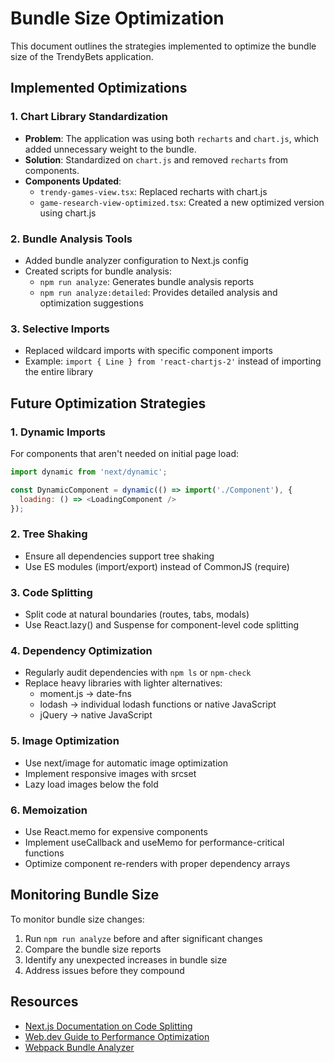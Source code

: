 # Bundle Size Optimization

This document outlines the strategies implemented to optimize the bundle size of the TrendyBets application.

## Implemented Optimizations

### 1. Chart Library Standardization

- **Problem**: The application was using both `recharts` and `chart.js`, which added unnecessary weight to the bundle.
- **Solution**: Standardized on `chart.js` and removed `recharts` from components.
- **Components Updated**:
  - `trendy-games-view.tsx`: Replaced recharts with chart.js
  - `game-research-view-optimized.tsx`: Created a new optimized version using chart.js

### 2. Bundle Analysis Tools

- Added bundle analyzer configuration to Next.js config
- Created scripts for bundle analysis:
  - `npm run analyze`: Generates bundle analysis reports
  - `npm run analyze:detailed`: Provides detailed analysis and optimization suggestions

### 3. Selective Imports

- Replaced wildcard imports with specific component imports
- Example: `import { Line } from 'react-chartjs-2'` instead of importing the entire library

## Future Optimization Strategies

### 1. Dynamic Imports

For components that aren't needed on initial page load:

```javascript
import dynamic from 'next/dynamic';

const DynamicComponent = dynamic(() => import('./Component'), {
  loading: () => <LoadingComponent />
});
```

### 2. Tree Shaking

- Ensure all dependencies support tree shaking
- Use ES modules (import/export) instead of CommonJS (require)

### 3. Code Splitting

- Split code at natural boundaries (routes, tabs, modals)
- Use React.lazy() and Suspense for component-level code splitting

### 4. Dependency Optimization

- Regularly audit dependencies with `npm ls` or `npm-check`
- Replace heavy libraries with lighter alternatives:
  - moment.js → date-fns
  - lodash → individual lodash functions or native JavaScript
  - jQuery → native JavaScript

### 5. Image Optimization

- Use next/image for automatic image optimization
- Implement responsive images with srcset
- Lazy load images below the fold

### 6. Memoization

- Use React.memo for expensive components
- Implement useCallback and useMemo for performance-critical functions
- Optimize component re-renders with proper dependency arrays

## Monitoring Bundle Size

To monitor bundle size changes:

1. Run `npm run analyze` before and after significant changes
2. Compare the bundle size reports
3. Identify any unexpected increases in bundle size
4. Address issues before they compound

## Resources

- [Next.js Documentation on Code Splitting](https://nextjs.org/docs/advanced-features/dynamic-import)
- [Web.dev Guide to Performance Optimization](https://web.dev/fast/)
- [Webpack Bundle Analyzer](https://github.com/webpack-contrib/webpack-bundle-analyzer) 